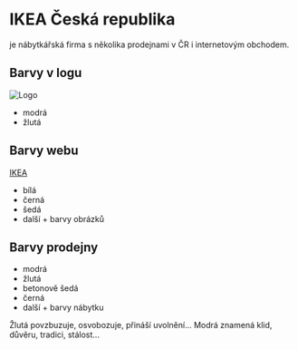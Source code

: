 # IKEA Česká republika 
je nábytkářská firma s několika prodejnami v ČR i internetovým obchodem.

## Barvy v logu
![Logo](https://www.ikea.com/cz/cs/static/ikea-logo.f7d9229f806b59ec64cb.svg)
- modrá
- žlutá 

## Barvy webu
[IKEA](https://www.ikea.com/cz/cs/)
- bílá
- černá 
- šedá
- další + barvy obrázků 

## Barvy prodejny
- modrá
- žlutá
- betonově šedá
- černá
- další + barvy nábytku 

Žlutá povzbuzuje, osvobozuje, přináší uvolnění...
Modrá znamená klid, důvěru, tradici, stálost...
